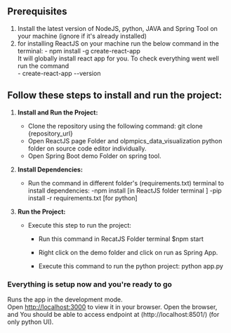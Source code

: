 ## Prerequisites
1. Install the latest version of NodeJS, python, JAVA and Spring Tool on your machine (ignore if it's already installed)
2. for installing ReactJS on your machine run the below command in the terminal: 
        - npm install -g create-react-app  
    It will globally install react app for you. To check everything  went well run the command  
        - create-react-app --version         


## Follow these steps to install and run the project:

1. **Install and Run the Project:**
    - Clone the repository using the following command: git clone {repository_url}
    - Open ReactJS page Folder and olpmpics_data_visualization python folder on source code editor individually. 
    - Open Spring Boot demo Folder on spring tool.

2. **Install Dependencies:**
    - Run the command in different folder's (requirements.txt) terminal to install dependencies: 
          -npm install       [in ReactJS folder terminal ]
          -pip install -r requirements.txt [for python]

3. **Run the Project:**
    - Execute this step to run the project: 

        - Run this command in RecatJS Folder terminal 
               $npm start

        - Right click on the demo folder and click on run as Spring App. 
        - Execute this command to run the python project: python app.py  



### Everything is setup now and you're ready to go

Runs the app in the development mode.\
Open [http://localhost:3000](http://localhost:3000) to view it in your browser.
Open the browser, and You should be able to access endpoint at (http://localhost:8501/) (for only python UI).
